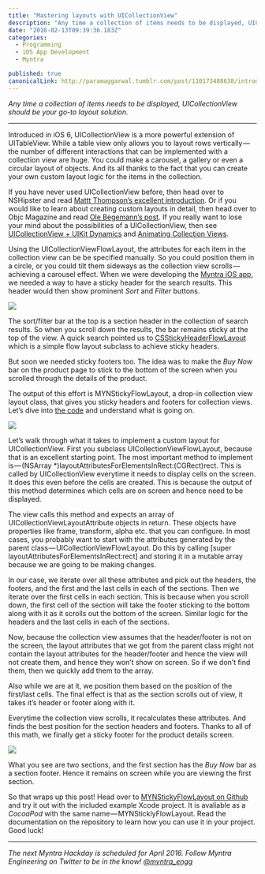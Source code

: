 ```yaml
---
title: "Mastering layouts with UICollectionView"
description: "Any time a collection of items needs to be displayed, UICollectionView should be your go-to layout solution. Introduced in iOS 6, UICollectionView is a more powerful extension of UITableView. While a…"
date: "2016-02-13T09:39:36.183Z"
categories: 
  - Programming
  - iOS App Development
  - Myntra

published: true
canonicalLink: http://paramaggarwal.tumblr.com/post/110173488638/introduced-in-ios-6-uicollectionview-is-a-more
---
```


_Any time a collection of items needs to be displayed, UICollectionView should be your go-to layout solution._

---

Introduced in iOS 6, UICollectionView is a more powerful extension of UITableView. While a table view only allows you to layout rows vertically — the number of different interactions that can be implemented with a collection view are huge. You could make a carousel, a gallery or even a circular layout of objects. And its all thanks to the fact that you can create your own custom layout logic for the items in the collection.

If you have never used UICollectionView before, then head over to NSHipster and read [Mattt Thompson’s excellent introduction](http://t.umblr.com/redirect?z=http%3A%2F%2Fnshipster.com%2Fuicollectionview%2F&t=ZGFlNmI3ZTdhNjc3MWYxZWU4NzcyNTFkNDcyYzAxMmIyNzA3ZjI4OCxsZEpTQ1JKdQ%3D%3D). Or if you would like to learn about creating custom layouts in detail, then head over to Objc Magazine and read [Ole Begemann’s post](http://t.umblr.com/redirect?z=http%3A%2F%2Fwww.objc.io%2Fissue-3%2Fcollection-view-layouts.html&t=MGZmYmUwMjIxMmI3OTY5ZTZjYmNhMGVjNDUyZjViYjkzZWU2ZWFjOCxsZEpTQ1JKdQ%3D%3D). If you really want to lose your mind about the possibilities of a UICollectionView, then see [UICollectionView + UIKit Dynamics](http://t.umblr.com/redirect?z=http%3A%2F%2Fwww.objc.io%2Fissue-5%2Fcollection-views-and-uidynamics.html&t=OWM3ZmIzYzM2NmJlZDY0ZDIwNmE2ZmIyOGU2ZTk5YWU2YTA1Y2IwNSxsZEpTQ1JKdQ%3D%3D) and [Animating Collection Views](http://t.umblr.com/redirect?z=http%3A%2F%2Fwww.objc.io%2Fissue-12%2Fcollectionview-animations.html&t=NzgxZGY3NjkwMWViYWI2ZWJkZmE1ZDZhYjZmZWMzZDg1ZWM5OTAzNyxsZEpTQ1JKdQ%3D%3D).

Using the UICollectionViewFlowLayout, the attributes for each item in the collection view can be be specified manually. So you could position them in a circle, or you could tilt them sideways as the collection view scrolls — achieving a carousel effect. When we were developing the [Myntra iOS app](http://t.umblr.com/redirect?z=https%3A%2F%2Fitunes.apple.com%2Fin%2Fapp%2Fmyntra-indias-fashion-store%2Fid907394059%3Fmt%3D8&t=NTdiNTgzYmFkZmM2NWEyOTdjNTU0NTgzOWQzOWY3NTY4NjhlMWUzOSxsZEpTQ1JKdQ%3D%3D), we needed a way to have a sticky header for the search results. This header would then show prominent _Sort_ and _Filter_ buttons.

![](./asset-1.png)

The sort/filter bar at the top is a section header in the collection of search results. So when you scroll down the results, the bar remains sticky at the top of the view. A quick search pointed us to [CSStickyHeaderFlowLayout](http://t.umblr.com/redirect?z=https%3A%2F%2Fgithub.com%2Fjamztang%2FCSStickyHeaderFlowLayout&t=NjZjZDlkZjVjOWE4NDcyYjYzMWIyNzYzNTBkYjJiZmY3OWIzNzJiYyxsZEpTQ1JKdQ%3D%3D) which is a simple flow layout subclass to achieve sticky headers.

But soon we needed sticky footers too. The idea was to make the _Buy Now_ bar on the product page to stick to the bottom of the screen when you scrolled through the details of the product.

The output of this effort is MYNStickyFlowLayout, a drop-in collection view layout class, that gives you sticky headers and footers for collection views. Let’s dive into [the code](http://t.umblr.com/redirect?z=https%3A%2F%2Fgithub.com%2Fmyntra%2FMYNStickyFlowLayout%2Fblob%2Fmaster%2FClasses%2FMYNStickyFlowLayout.m&t=ZTgyMmZhZmUxN2NjY2ViMTc3NDdmMmY4Yjc2ODQyNDNiZDMzNjhmMSxsZEpTQ1JKdQ%3D%3D) and understand what is going on.

![](./asset-2.gif)

Let’s walk through what it takes to implement a custom layout for UICollectionView. First you subclass UICollectionViewFlowLayout, because that is an excellent starting point. The most important method to implement is — (NSArray \*)layoutAttributesForElementsInRect:(CGRect)rect. This is called by UICollectionView everytime it needs to display cells on the screen. It does this even before the cells are created. This is because the output of this method determines which cells are on screen and hence need to be displayed.

The view calls this method and expects an array of UICollectionViewLayoutAttribute objects in return. These objects have properties like frame, transform, alpha etc. that you can configure. In most cases, you probably want to start with the attributes generated by the parent class — UICollectionViewFlowLayout. Do this by calling \[super layoutAttributesForElementsInRect:rect\] and storing it in a mutable array because we are going to be making changes.

In our case, we iterate over all these attributes and pick out the headers, the footers, and the first and the last cells in each of the sections. Then we iterate over the first cells in each section. This is because when you scroll down, the first cell of the section will take the footer sticking to the bottom along with it as it scrolls out the bottom of the screen. Similar logic for the headers and the last cells in each of the sections.

Now, because the collection view assumes that the header/footer is not on the screen, the layout attributes that we got from the parent class might not contain the layout attributes for the header/footer and hence the view will not create them, and hence they won’t show on screen. So if we don’t find them, then we quickly add them to the array.

Also while we are at it, we position them based on the position of the first/last cells. The final effect is that as the section scrolls out of view, it takes it’s header or footer along with it.

Everytime the collection view scrolls, it recalculates these attributes. And finds the best position for the section headers and footers. Thanks to all of this math, we finally get a sticky footer for the product details screen.

![](./asset-3.gif)

What you see are two sections, and the first section has the _Buy Now_ bar as a section footer. Hence it remains on screen while you are viewing the first section.

So that wraps up this post! Head over to [MYNStickyFlowLayout on Github](http://t.umblr.com/redirect?z=https%3A%2F%2Fgithub.com%2Fmyntra%2FMYNStickyFlowLayout&t=NWUwYTBiNjFlY2Q5ZTk3Y2IzMDYwYWFmZTc1OWUyYTFkZDgyYTMwZSxsZEpTQ1JKdQ%3D%3D) and try it out with the included example Xcode project. It is avaliable as a _CocoaPod_ with the same name — MYNSticklyFlowLayout. Read the documentation on the repository to learn how you can use it in your project. Good luck!

---

_The next Myntra Hackday is scheduled for April 2016. Follow Myntra Engineering on Twitter to be in the know!_ [_@myntra\_engg_](https://twitter.com/myntra_engg)
